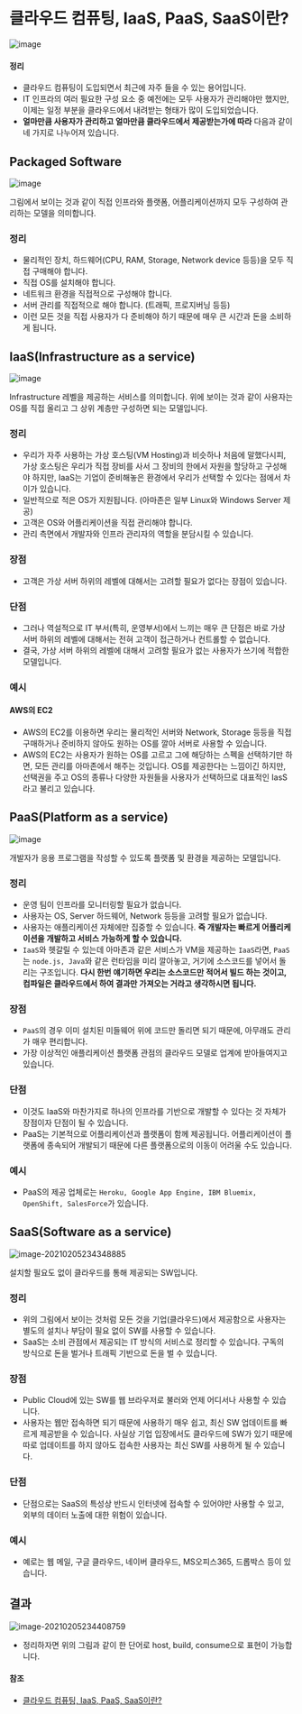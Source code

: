 # 클라우드 컴퓨팅, IaaS, PaaS, SaaS이란?



![image](https://user-images.githubusercontent.com/76925694/107046378-e6bbe500-6809-11eb-88dd-ab44189168ee.png)

#### 정리

- 클라우드 컴퓨팅이 도입되면서 최근에 자주 들을 수 있는 용어입니다.
- IT 인프라의 여러 필요한 구성 요소 중 예전에는 모두 사용자가 관리해야만 했지만, 이제는 일정 부분을 클라우드에서 내려받는 형태가 많이 도입되었습니다.
- **얼마만큼 사용자가 관리하고 얼마만큼 클라우드에서 제공받는가에 따라** 다음과 같이 네 가지로 나누어져 있습니다.



## Packaged Software

![image](https://user-images.githubusercontent.com/76925694/107046475-03f0b380-680a-11eb-8b0b-1100ba9980f2.png)

그림에서 보이는 것과 같이 직접 인프라와 플랫폼, 어플리케이션까지 모두 구성하여 관리하는 모델을 의미합니다.

### 정리

- 물리적인 장치, 하드웨어(CPU, RAM, Storage, Network device 등등)을 모두 직접 구매해야 합니다.
- 직접 OS를 설치해야 합니다.
- 네트워크 환경을 직접적으로 구성해야 합니다.
- 서버 관리를 직접적으로 해야 합니다. (트래픽, 프로지버닝 등등)
- 이런 모든 것을 직접 사용자가 다 준비해야 하기 때문에 매우 큰 시간과 돈을 소비하게 됩니다.



## IaaS(Infrastructure as a service)

![image](https://user-images.githubusercontent.com/76925694/107046319-d7d53280-6809-11eb-83ea-730c3ea038a7.png)

Infrastructure 레벨을 제공하는 서비스를 의미합니다. 위에 보이는 것과 같이 사용자는 OS를 직접 올리고 그 상위 계층만 구성하면 되는 모델입니다.

### 정리

- 우리가 자주 사용하는 가상 호스팅(VM Hosting)과 비슷하나 처음에 말했다시피, 가상 호스팅은 우리가 직접 장비를 사서 그 장비의 한에서 자원을 할당하고 구성해야 하지만, IaaS는 기업이 준비해놓은 환경에서 우리가 선택할 수 있다는 점에서 차이가 있습니다.
- 일반적으로 적은 OS가 지원됩니다. (아마존은 일부 Linux와 Windows Server 제공)
- 고객은 OS와 어플리케이션을 직접 관리해야 합니다.
- 관리 측면에서 개발자와 인프라 관리자의 역할을 분담시킬 수 있습니다.

### 장점

- 고객은 가상 서버 하위의 레벨에 대해서는 고려할 필요가 없다는 장점이 있습니다.

### 단점

- 그러나 역설적으로 IT 부서(특히, 운영부서)에서 느끼는 매우 큰 단점은 바로 가상 서버 하위의 레벨에 대해서는 전혀 고객이 접근하거나 컨트롤할 수 없습니다.
- 결국, 가상 서버 하위의 레벨에 대해서 고려할 필요가 없는 사용자가 쓰기에 적합한 모델입니다.

### 예시

#### AWS의 EC2

- AWS의 EC2를 이용하면 우리는 물리적인 서버와 Network, Storage 등등을 직접 구매하거나 준비하지 않아도 원하는 OS를 깔아 서버로 사용할 수 있습니다.
- AWS의 EC2는 사용자가 원하는 OS를 고르고 그에 해당하는 스펙을 선택하기만 하면, 모든 관리를 아마존에서 해주는 것입니다. OS를 제공한다는 느낌이긴 하지만, 선택권을 주고 OS의 종류나 다양한 자원들을 사용자가 선택하므로 대표적인 IasS라고 불리고 있습니다.



## PaaS(Platform as a service)

![image](https://user-images.githubusercontent.com/76925694/107047085-c2acd380-680a-11eb-9f5d-e4d396e3f525.png)

개발자가 응용 프로그램을 작성할 수 있도록 플랫폼 및 환경을 제공하는 모델입니다.

### 정리

- 운영 팀이 인프라를 모니터링할 필요가 없습니다.
- 사용자는 OS, Server 하드웨어, Network 등등을 고려할 필요가 없습니다.
- 사용자는 애플리케이션 자체에만 집중할 수 있습니다. **즉 개발자는 빠르게 어플리케이션을 개발하고 서비스 가능하게 할 수 있습니다.**
- `IaaS`와 헷갈릴 수 있는데 아마존과 같은 서비스가 VM을 제공하는 `IaaS`라면, `PaaS`는 `node.js, Java`와 같은 런타임을 미리 깔아놓고, 거기에 소스코드를 넣어서 돌리는 구조입니다. **다시 한번 얘기하면 우리는 소스코드만 적어서 빌드 하는 것이고, 컴파일은 클라우드에서 하여 결과만 가져오는 거라고 생각하시면 됩니다.**

### 장점

- `PaaS`의 경우 이미 설치된 미들웨어 위에 코드만 돌리면 되기 때문에, 아무래도 관리가 매우 편리합니다.
- 가장 이상적인 애플리케이션 플랫폼 관점의 클라우드 모델로 업계에 받아들여지고 있습니다.

### 단점

- 이것도 IaaS와 마찬가지로 하나의 인프라를 기반으로 개발할 수 있다는 것 자체가 장점이자 단점이 될 수 있습니다.
- PaaS는 기본적으로 어플리케이션과 플랫폼이 함께 제공됩니다. 어플리케이션이 플랫폼에 종속되어 개발되기 때문에 다른 플랫폼으로의 이동이 어려울 수도 있습니다.

### 예시

- PaaS의 제공 업체로는 `Heroku, Google App Engine, IBM Bluemix, OpenShift, SalesForce`가 있습니다.



## SaaS(Software as a service)

![image-20210205234348885](C:\Users\oliver\AppData\Roaming\Typora\typora-user-images\image-20210205234348885.png)

설치할 필요도 없이 클라우드를 통해 제공되는 SW입니다.

### 정리

- 위의 그림에서 보이는 것처럼 모든 것을 기업(클라우드)에서 제공함으로 사용자는 별도의 설치나 부담이 필요 없이 SW를 사용할 수 있습니다.
- SaaS는 소비 관점에서 제공되는 IT 방식의 서비스로 정리할 수 있습니다. 구독의 방식으로 돈을 벌거나 트래픽 기반으로 돈을 벌 수 있습니다.

### 장점

- Public Cloud에 있는 SW를 웹 브라우저로 불러와 언제 어디서나 사용할 수 있습니다.
- 사용자는 웹만 접속하면 되기 때문에 사용하기 매우 쉽고, 최신 SW 업데이트를 빠르게 제공받을 수 있습니다. 사실상 기업 입장에서도 클라우드에 SW가 있기 때문에 따로 업데이트를 하지 않아도 접속한 사용자는 최신 SW를 사용하게 될 수 있습니다.

### 단점

- 단점으로는 SaaS의 특성상 반드시 인터넷에 접속할 수 있어야만 사용할 수 있고, 외부의 데이터 노출에 대한 위험이 있습니다.

### 예시

- 예로는 웹 메일, 구글 클라우드, 네이버 클라우드, MS오피스365, 드롭박스 등이 있습니다.



## 결과

![image-20210205234408759](C:\Users\oliver\AppData\Roaming\Typora\typora-user-images\image-20210205234408759.png)

- 정리하자면 위의 그림과 같이 한 단어로 host, build, consume으로 표현이 가능합니다.



#### 참조

- [클라우드 컴퓨팅, IaaS, PaaS, SaaS이란?](https://wnsgml972.github.io/network/2018/08/14/network_cloud-computing/)